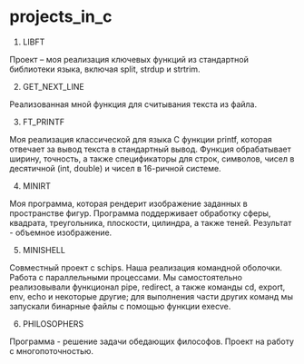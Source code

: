 # projects_in_c

1. LIBFT

Проект – моя реализация ключевых функций из стандартной библиотеки языка, включая split, strdup и strtrim.

2. GET_NEXT_LINE

Реализованная мной функция для считывания текста из файла.

3. FT_PRINTF

Моя реализация классической для языка C функции printf, которая отвечает за вывод текста в стандартный вывод. Функция обрабатывает ширину, точность, а также спецификаторы для строк, символов, чисел в десятичной (int, double) и чисел в 16-ричной системе. 

4. MINIRT

Моя программа, которая рендерит изображение заданных в пространстве фигур. Программа поддерживает обработку сферы, квадрата, треугольника, плоскости, цилиндра, а также теней. Результат - объемное изображение.

5. MINISHELL

Совместный проект с schips. Наша реализация командной оболочки. Работа с параллельными процессами. Мы самостоятельно реализовывали функционал pipe, redirect, а также команды cd, export, env, echo и некоторые другие; для выполнения части других команд мы запускали бинарные файлы с помощью функции execve.

6. PHILOSOPHERS

Программа - решение задачи обедающих философов. Проект на работу с многопоточностью.

